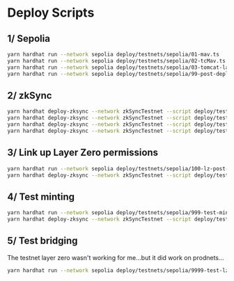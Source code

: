 # Deploy Scripts

## 1/ Sepolia

```bash
yarn hardhat run --network sepolia deploy/testnets/sepolia/01-mav.ts
yarn hardhat run --network sepolia deploy/testnets/sepolia/02-tcMav.ts
yarn hardhat run --network sepolia deploy/testnets/sepolia/03-tomcat-launch-vault.ts
yarn hardhat run --network sepolia deploy/testnets/sepolia/99-post-deploy.ts
```

## 2/ zkSync

```bash
yarn hardhat deploy-zksync --network zkSyncTestnet --script deploy/testnets/zkSyncTestnet/01-mav.ts
yarn hardhat deploy-zksync --network zkSyncTestnet --script deploy/testnets/zkSyncTestnet/02-tcMav.ts
yarn hardhat deploy-zksync --network zkSyncTestnet --script deploy/testnets/zkSyncTestnet/03-tomcat-launch-vault.ts
yarn hardhat deploy-zksync --network zkSyncTestnet --script deploy/testnets/zkSyncTestnet/99-post-deploy.ts
```

## 3/ Link up Layer Zero permissions

```bash
yarn hardhat run --network sepolia deploy/testnets/sepolia/100-lz-post-deploy.ts
yarn hardhat deploy-zksync --network zkSyncTestnet --script deploy/testnets/zkSyncTestnet/100-lz-post-deploy.ts
```

## 4/ Test minting

```bash
yarn hardhat run --network sepolia deploy/testnets/sepolia/999-test-mint-and-stake.ts
yarn hardhat deploy-zksync --network zkSyncTestnet --script deploy/testnets/zkSyncTestnet/999-test-mint-and-stake.ts
```

## 5/ Test bridging

The testnet layer zero wasn't working for me...but it did work on prodnets...

```bash
yarn hardhat run --network sepolia deploy/testnets/sepolia/9999-test-lz-bridge.ts
```